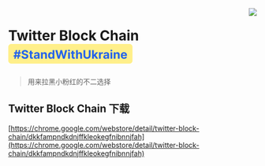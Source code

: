 <a href="#">
<img align="right" src="https://github-readme-stats.vercel.app/api?username=TwitterBlockChain&show_icons=true&hide_border=true">
</a>

# Twitter Block Chain [![Stand With Ukraine](https://raw.githubusercontent.com/vshymanskyy/StandWithUkraine/main/badges/StandWithUkraine.svg)](https://stand-with-ukraine.pp.ua)
> 用来拉黑小粉红的不二选择

## Twitter Block Chain 下载
[https://chrome.google.com/webstore/detail/twitter-block-chain/dkkfampndkdnjffkleokegfnibnnjfah](https://chrome.google.com/webstore/detail/twitter-block-chain/dkkfampndkdnjffkleokegfnibnnjfah)
